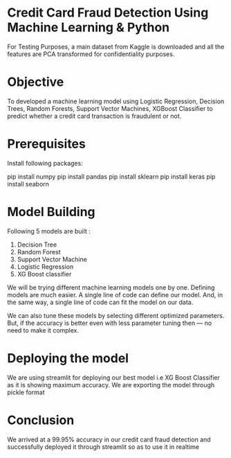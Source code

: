 # Credit Card Fraud Detection Using Machine Learning & Python

For Testing Purposes, a main dataset from Kaggle is downloaded and all the features are PCA transformed for confidentiality purposes.

# Objective 

To developed a machine learning model using Logistic Regression, Decision Trees, Random Forests, Support Vector Machines, XGBoost Classifier to predict whether a credit card transaction
is fraudulent or not.

# Prerequisites

Install following packages:

pip install numpy
pip install pandas
pip install sklearn
pip install keras
pip install seaborn

# Model Building

Following 5 models are built : 

1. Decision Tree
2. Random Forest
3. Support Vector Machine
4. Logistic Regression
5. XG Boost classifier

We will be trying different machine learning models one by one. Defining models are much easier. A single line of code can define our model. And, in the same way, a single line of code can fit the model on our data.

We can also tune these models by selecting different optimized parameters. But, if the accuracy is better even with less parameter tuning then — no need to make it complex.

# Deploying the model 

We are using streamlit for deploying our best model i.e XG Boost Classifier as it is showing maximum accuracy. We are exporting the model through pickle format

# Conclusion
We arrived at a 99.95% accuracy in our credit card fraud detection and successfully deployed it through streamlit so as to use it in realtime
